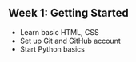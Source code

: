 ## Week 1: Getting Started

- Learn basic HTML, CSS
- Set up Git and GitHub account
- Start Python basics
